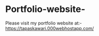 # Portfolio-website-

Please visit my portfolio website at:- https://tapaskawari.000webhostapp.com/
